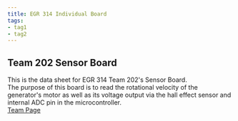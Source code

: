 ```yaml
---
title: EGR 314 Individual Board
tags:
- tag1
- tag2
---
```


## Team 202 Sensor Board

This is the data sheet for EGR 314 Team 202's Sensor Board.<br>
The purpose of this board is to read the rotational velocity of the generator's motor as well as its voltage output via the hall effect sensor and internal ADC pin in the microcontroller.<br>
[Team Page](https://egr314-2025-s-202.github.io/team202.github.io/)
